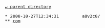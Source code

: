 <pre>
  <a href="../">&#x21b5; parent directory</a>
  
  * 2000-10-27T12:34:31&#x0009;&#x0009;a8v2c0/
  ** <a href="com">com</a>
</pre>
